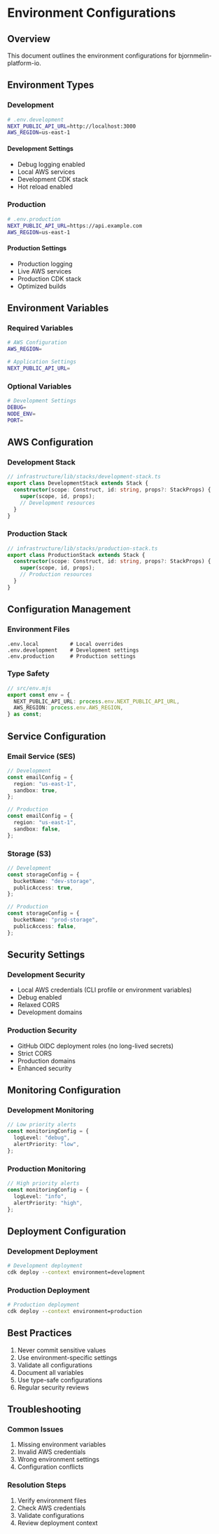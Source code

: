 # Environment Configurations

## Overview

This document outlines the environment configurations for
bjornmelin-platform-io.

## Environment Types

### Development

```bash
# .env.development
NEXT_PUBLIC_API_URL=http://localhost:3000
AWS_REGION=us-east-1
```

#### Development Settings

- Debug logging enabled
- Local AWS services
- Development CDK stack
- Hot reload enabled

### Production

```bash
# .env.production
NEXT_PUBLIC_API_URL=https://api.example.com
AWS_REGION=us-east-1
```

#### Production Settings

- Production logging
- Live AWS services
- Production CDK stack
- Optimized builds

## Environment Variables

### Required Variables

```bash
# AWS Configuration
AWS_REGION=

# Application Settings
NEXT_PUBLIC_API_URL=
```

### Optional Variables

```bash
# Development Settings
DEBUG=
NODE_ENV=
PORT=
```

## AWS Configuration

### Development Stack

```typescript
// infrastructure/lib/stacks/development-stack.ts
export class DevelopmentStack extends Stack {
  constructor(scope: Construct, id: string, props?: StackProps) {
    super(scope, id, props);
    // Development resources
  }
}
```

### Production Stack

```typescript
// infrastructure/lib/stacks/production-stack.ts
export class ProductionStack extends Stack {
  constructor(scope: Construct, id: string, props?: StackProps) {
    super(scope, id, props);
    // Production resources
  }
}
```

## Configuration Management

### Environment Files

```text
.env.local          # Local overrides
.env.development    # Development settings
.env.production     # Production settings
```

### Type Safety

```typescript
// src/env.mjs
export const env = {
  NEXT_PUBLIC_API_URL: process.env.NEXT_PUBLIC_API_URL,
  AWS_REGION: process.env.AWS_REGION,
} as const;
```

## Service Configuration

### Email Service (SES)

```typescript
// Development
const emailConfig = {
  region: "us-east-1",
  sandbox: true,
};

// Production
const emailConfig = {
  region: "us-east-1",
  sandbox: false,
};
```

### Storage (S3)

```typescript
// Development
const storageConfig = {
  bucketName: "dev-storage",
  publicAccess: true,
};

// Production
const storageConfig = {
  bucketName: "prod-storage",
  publicAccess: false,
};
```

## Security Settings

### Development Security

- Local AWS credentials (CLI profile or environment variables)
- Debug enabled
- Relaxed CORS
- Development domains

### Production Security

- GitHub OIDC deployment roles (no long-lived secrets)
- Strict CORS
- Production domains
- Enhanced security

## Monitoring Configuration

### Development Monitoring

```typescript
// Low priority alerts
const monitoringConfig = {
  logLevel: "debug",
  alertPriority: "low",
};
```

### Production Monitoring

```typescript
// High priority alerts
const monitoringConfig = {
  logLevel: "info",
  alertPriority: "high",
};
```

## Deployment Configuration

### Development Deployment

```bash
# Development deployment
cdk deploy --context environment=development
```

### Production Deployment

```bash
# Production deployment
cdk deploy --context environment=production
```

## Best Practices

1. Never commit sensitive values
2. Use environment-specific settings
3. Validate all configurations
4. Document all variables
5. Use type-safe configurations
6. Regular security reviews

## Troubleshooting

### Common Issues

1. Missing environment variables
2. Invalid AWS credentials
3. Wrong environment settings
4. Configuration conflicts

### Resolution Steps

1. Verify environment files
2. Check AWS credentials
3. Validate configurations
4. Review deployment context
